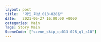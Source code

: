 ```yaml
---
layout: post
title:  "메인_회상_013~028장"
date:   2021-06-27 16:00:00 +0000
categories: Main
Tags: Story Main
SceneCode: ["scene_skip_cp013-028_q1_s10"]
---
```

